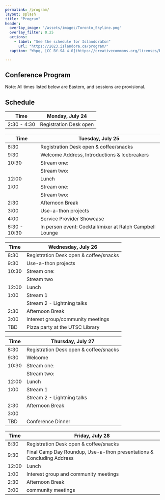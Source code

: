 ```yaml
---
permalink: /program/
layout: splash
title: "Program"
header:
  overlay_image: "/assets/images/Toronto_Skyline.png"
  overlay_filter: 0.25
  actions:
    - label: "See the schedule for IslandoraCon" 
      url: "https://2023.islandora.ca/program/"
  caption: "Whpq, [CC BY-SA 4.0](https://creativecommons.org/licenses/by-sa/4.0), via Wikimedia Commons"

---
```

## Conference Program

Note: All times listed below are Eastern, and sessions are provisional. 


## Schedule

| Time        | Monday, July 24        |
| ----------- | ---------------------- |
| 2:30 - 4:30 | Registration Desk open |


   

| Time         | Tuesday, July 25                                         |
| ------------ | -------------------------------------------------------- |
| 8:30         | Registration Desk open & coffee/snacks                   |
| 9:30         | Welcome Address, Introductions & Icebreakers 
| 10:30        | Stream one:                                              |
|              | Stream two:                                              |
| 12:00        | Lunch                                                    |
| 1:00         | Stream one:                                              |
|              | Stream two:                                              |
| 2:30         | Afternoon Break                                          |
| 3:00         | Use-a-thon projects                                      |
| 4:00         | Service Provider Showcase                                |
| 6:30 - 10:30 | In person event: Cocktail/mixer at Ralph Campbell Lounge |



| Time  | Wednesday, July 26                     |
| ----- | -------------------------------------- |
| 8:30  | Registration Desk open & coffee/snacks |
| 9:30  | Use-a-thon projects                    |
| 10:30 | Stream one:                            |
|       | Stream two                             |
| 12:00 | Lunch                                  |
| 1:00  | Stream 1                               |
|       | Stream 2 - Lightning talks             |
| 2:30  | Afternoon Break                        |
| 3:00  | Interest group/community meetings      |
| TBD   | Pizza party at the UTSC Library        |


| Time  | Thursday, July 27                      |
| ----- | -------------------------------------- |
| 8:30  | Registration Desk open & coffee/snacks |
| 9:30  | Welcome                                |
| 10:30 | Stream one:                            |
|       | Stream two:                            |
| 12:00 | Lunch                                  |
| 1:00  | Stream 1                               |
|       | Stream 2 - Lightning talks             |
| 2:30  | Afternoon Break                        |
| 3:00  |                                        |
| TBD   | Conference Dinner                      |

| Time  | Friday, July 28                                                       |
| ----- | --------------------------------------------------------------------- |
| 8:30  | Registration Desk open & coffee/snacks                                |
| 9:30  | Final Camp Day Roundup, Use-a-thon presentations & Concluding Address |
| 12:00 | Lunch                                                                 |
| 1:00  | Interest group and community meetings                                 |
| 2:30  | Afternoon Break                                                       |
| 3:00  | community meetings                                                    |
